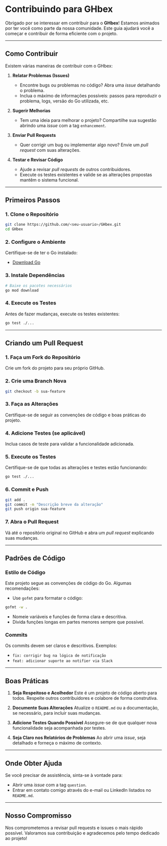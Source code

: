 # **Contribuindo para GHbex**

Obrigado por se interessar em contribuir para o **GHbex**! Estamos animados por ter você como parte da nossa comunidade. Este guia ajudará você a começar e contribuir de forma eficiente com o projeto.

---

## **Como Contribuir**

Existem várias maneiras de contribuir com o GHbex:

1. **Relatar Problemas (Issues)**
    - Encontre bugs ou problemas no código? Abra uma _issue_ detalhando o problema.
    - Inclua o máximo de informações possíveis: passos para reproduzir o problema, logs, versão do Go utilizada, etc.

2. **Sugerir Melhorias**
    - Tem uma ideia para melhorar o projeto? Compartilhe sua sugestão abrindo uma _issue_ com a tag `enhancement`.

3. **Enviar Pull Requests**
    - Quer corrigir um bug ou implementar algo novo? Envie um _pull request_ com suas alterações.

4. **Testar e Revisar Código**
    - Ajude a revisar _pull requests_ de outros contribuidores.
    - Execute os testes existentes e valide se as alterações propostas mantêm o sistema funcional.

---

## **Primeiros Passos**

### 1. **Clone o Repositório**

```bash
git clone https://github.com/<seu-usuario>/GHbex.git
cd GHbex
```

### 2. **Configure o Ambiente**

Certifique-se de ter o Go instalado:

- [Download Go](https://go.dev/dl/)

### 3. **Instale Dependências**

```bash
# Baixe os pacotes necessários
go mod download
```

### 4. **Execute os Testes**

Antes de fazer mudanças, execute os testes existentes:

```bash
go test ./...
```

---

## **Criando um Pull Request**

### **1. Faça um Fork do Repositório**

Crie um fork do projeto para seu próprio GitHub.

### **2. Crie uma Branch Nova**

```bash
git checkout -b sua-feature
```

### **3. Faça as Alterações**

Certifique-se de seguir as convenções de código e boas práticas do projeto.

### **4. Adicione Testes (se aplicável)**

Inclua casos de teste para validar a funcionalidade adicionada.

### **5. Execute os Testes**

Certifique-se de que todas as alterações e testes estão funcionando:

```bash
go test ./...
```

### **6. Commit e Push**

```bash
git add .
git commit -m "Descrição breve da alteração"
git push origin sua-feature
```

### **7. Abra o Pull Request**

Vá até o repositório original no GitHub e abra um _pull request_ explicando suas mudanças.

---

## **Padrões de Código**

### **Estilo de Código**

Este projeto segue as convenções de código do Go. Algumas recomendações:

- Use `gofmt` para formatar o código:

```bash
gofmt -w .
```

- Nomeie variáveis e funções de forma clara e descritiva.
- Divida funções longas em partes menores sempre que possível.

### **Commits**

Os commits devem ser claros e descritivos. Exemplos:

- `fix: corrigir bug na lógica de notificação`
- `feat: adicionar suporte ao notifier via Slack`

---

## **Boas Práticas**

1. **Seja Respeitoso e Acolhedor**
   Este é um projeto de código aberto para todos. Respeite outros contribuidores e colabore de forma construtiva.

2. **Documente Suas Alterações**
   Atualize o `README.md` ou a documentação, se necessário, para incluir suas mudanças.

3. **Adicione Testes Quando Possível**
   Assegure-se de que qualquer nova funcionalidade seja acompanhada por testes.

4. **Seja Claro nos Relatórios de Problemas**
   Ao abrir uma _issue_, seja detalhado e forneça o máximo de contexto.

---

## **Onde Obter Ajuda**

Se você precisar de assistência, sinta-se à vontade para:

- Abrir uma _issue_ com a tag `question`.
- Entrar em contato comigo através do e-mail ou LinkedIn listados no `README.md`.

---

## **Nosso Compromisso**

Nos comprometemos a revisar pull requests e issues o mais rápido possível. Valoramos sua contribuição e agradecemos pelo tempo dedicado ao projeto!
